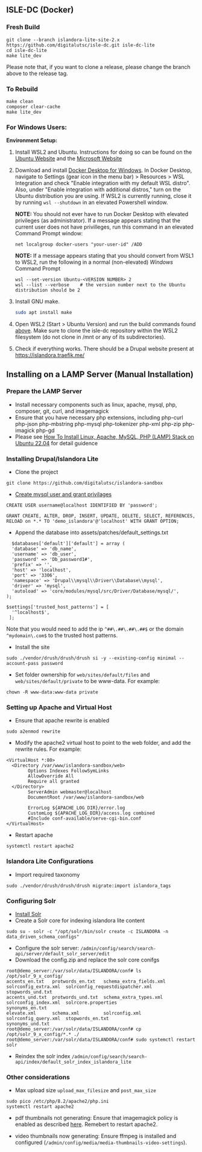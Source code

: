 ## ISLE-DC (Docker)
### Fresh Build
```
git clone --branch islandora-lite-site-2.x https://github.com/digitalutsc/isle-dc.git isle-dc-lite
cd isle-dc-lite
make lite_dev
```

Please note that, if you want to clone a release, please change the branch above to the release tag.

### To Rebuild
```
make clean
composer clear-cache 
make lite_dev
```

### For Windows Users:

__Environment Setup:__

1. Install WSL2 and Ubuntu. Instructions for doing so can be found on the [Ubuntu Website](https://ubuntu.com/tutorials/install-ubuntu-on-wsl2-on-windows-11-with-gui-support#1-overview) and the [Microsoft Website](https://learn.microsoft.com/en-us/windows/wsl/install)

1. Download and install [Docker Desktop for Windows](https://docs.docker.com/desktop/install/windows-install/). In Docker Desktop, navigate to Settings (gear icon in the menu bar) > Resources > WSL Integration and check "Enable integration with my default WSL distro". Also, under "Enable integration with additional distros," turn on the Ubuntu distribution you are using. If WSL2 is currently running, close it by running `wsl --shutdown` in an elevated Powershell window. 
    
    **NOTE:** You should not ever have to run Docker Desktop with elevated privileges (as administrator). If a message appears stating that the current user does not have privilleges, run this command in an elevated Command Prompt window: 
    ```
    net localgroup docker-users "your-user-id" /ADD
    ```

    **NOTE:** If a message appears stating that you should convert from WSL1 to WSL2, run the following in a normal (non-elevated) *Windows* Command Prompt
    ```
    wsl --set-version Ubuntu-<VERSION NUMBER> 2
    wsl --list --verbose    # the version number next to the Ubuntu distribution should be 2
    ```

1. Install GNU make.
    ```bash
    sudo apt install make
    ```

1. Open WSL2 (Start > Ubuntu Version) and run the build commands found [above](#isle-dc-docker). Make sure to clone the isle-dc repository within the WSL2 filesystem (do not clone in /mnt or any of its subdirectories). 

1. Check if everything works. There should be a Drupal website present at https://islandora.traefik.me/

## Installing on a LAMP Server (Manual Installation)
### Prepare the LAMP Server
* Install necessary components such as linux, apache, mysql, php, composer, git,  curl, and imagemagick
* Ensure that you have necessary php extensions, including php-curl php-json php-mbstring php-mysql php-tokenizer php-xml php-zip php-imagick php-gd 
* Please see [How To Install Linux, Apache, MySQL, PHP (LAMP) Stack on Ubuntu 22.04](https://www.digitalocean.com/community/tutorials/how-to-install-linux-apache-mysql-php-lamp-stack-on-ubuntu-22-04) for detail guidence

### Installing Drupal/Islandora Lite

* Clone the project
```
git clone https://github.com/digitalutsc/islandora-sandbox
```

* [Create mysql user and grant privilages](https://www.drupal.org/docs/getting-started/installing-drupal/create-a-database)
```
CREATE USER username@localhost IDENTIFIED BY 'password';
```
```
GRANT CREATE, ALTER, DROP, INSERT, UPDATE, DELETE, SELECT, REFERENCES, RELOAD on *.* TO 'demo_islandora'@'localhost' WITH GRANT OPTION;
```
 
* Append the database into assets/patches/default_settings.txt

```
  $databases['default']['default'] = array (
  'database' => 'db_name',
  'username' => 'db_user',
  'password' => 'Db_password1#',
  'prefix' => '',
  'host' => 'localhost',
  'port' => '3306',
  'namespace' => 'Drupal\\mysql\\Driver\\Database\\mysql',
  'driver' => 'mysql',
  'autoload' => 'core/modules/mysql/src/Driver/Database/mysql/',
);

$settings['trusted_host_patterns'] = [
  '^localhost$',
 ];

```

Note that you would need to add the ip `^##\.##\.##\.##$` or the domain `^mydomain\.com$` to the trusted host patterns.

* Install the site
```
sudo ./vendor/drush/drush/drush si -y --existing-config minimal --account-pass password
```

* Set folder ownership for `web/sites/default/files` and `web/sites/default/private` to be www-data. For example:
```
chown -R www-data:www-data private
```

### Setting up Apache and Virtual Host

* Ensure that apache rewrite is enabled
```
sudo a2enmod rewrite
```

* Modify the apache2 virtual host to point to the web folder, and add the rewrite rules.  For example:

```
<VirtualHost *:80>
  <Directory /var/www/islandora-sandbox/web>
        Options Indexes FollowSymLinks
        AllowOverride All
        Require all granted
  </Directory>
        ServerAdmin webmaster@localhost
        DocumentRoot /var/www/islandora-sandbox/web

        ErrorLog ${APACHE_LOG_DIR}/error.log
        CustomLog ${APACHE_LOG_DIR}/access.log combined
        #Include conf-available/serve-cgi-bin.conf
</VirtualHost>

```

* Restart apache
```
systemctl restart apache2
```

### Islandora Lite Configurations

* Import required taxonomy
```
sudo ./vendor/drush/drush/drush migrate:import islandora_tags
```

### Configuring Solr
* [Install Solr](https://tecadmin.net/how-to-install-apache-solr-on-ubuntu-22-04/)
* Create a Solr core for indexing islandora lite content
```
sudo su - solr -c "/opt/solr/bin/solr create -c ISLANDORA -n data_driven_schema_configs"
```
* Configure the solr server: `/admin/config/search/search-api/server/default_solr_server/edit`
* Download the config.zip and replace the solr core conifgs

```
root@demo_server:/var/solr/data/ISLANDORA/conf# ls /opt/solr_9_x_config/
accents_en.txt   protwords_en.txt   schema_extra_fields.xml  solrconfig_extra.xml  solrconfig_requestdispatcher.xml  stopwords_und.txt
accents_und.txt  protwords_und.txt  schema_extra_types.xml   solrconfig_index.xml  solrcore.properties               synonyms_en.txt
elevate.xml      schema.xml         solrconfig.xml           solrconfig_query.xml  stopwords_en.txt                  synonyms_und.txt
root@demo_server:/var/solr/data/ISLANDORA/conf# cp /opt/solr_9_x_config/*.* ./
root@demo_server:/var/solr/data/ISLANDORA/conf# sudo systemctl restart solr
```
* Reindex the solr index `/admin/config/search/search-api/index/default_solr_index_islandora_lite`

### Other considerations
* Max upload size `upload_max_filesize` and `post_max_size`
```
sudo pico /etc/php/8.2/apache2/php.ini
systemctl restart apache2
```

* pdf thumbnails not generating: Ensure that imagemagick policy is enabled as described [here](https://stackoverflow.com/questions/52998331/imagemagick-security-policy-pdf-blocking-conversion).  Remebert to restart apache2.

* video thumbnails now generating: Ensure ffmpeg is installed and configured (`/admin/config/media/media-thumbnails-video-settings`).
